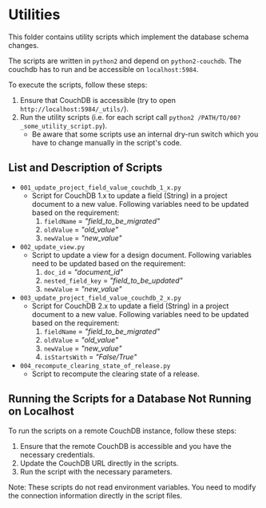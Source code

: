 # Utilities

This folder contains utility scripts which implement the database schema changes.

The scripts are written in `python2` and depend on `python2-couchdb`. The couchdb has to run and be accessible on `localhost:5984`.

To execute the scripts, follow these steps:
1. Ensure that CouchDB is accessible (try to open `http://localhost:5984/_utils/`).
2. Run the utility scripts (i.e. for each script call `python2 /PATH/TO/00?_some_utility_script.py`).
    * Be aware that some scripts use an internal dry-run switch which you have to change manually in the script's code.

## List and Description of Scripts
- `001_update_project_field_value_couchdb_1_x.py`
    - Script for CouchDB 1.x to update a field (String) in a project document to a new value.
      Following variables need to be updated based on the requirement:
      1. `fieldName` = *"field_to_be_migrated"*
      2. `oldValue` = *"old_value"*
      3. `newValue` = *"new_value"*
- `002_update_view.py`
    - Script to update a view for a design document.
      Following variables need to be updated based on the requirement:
      1. `doc_id` = *"document_id"*
      2. `nested_field_key` = *"field_to_be_updated"*
      3. `newValue` = *"new_value"*
- `003_update_project_field_value_couchdb_2_x.py`
    - Script for CouchDB 2.x to update a field (String) in a project document to a new value.
      Following variables need to be updated based on the requirement:
      1. `fieldName` = *"field_to_be_migrated"*
      2. `oldValue` = *"old_value"*
      3. `newValue` = *"new_value"*
      4. `isStartsWith` = *"False/True"*
- `004_recompute_clearing_state_of_release.py`
    - Script to recompute the clearing state of a release.

## Running the Scripts for a Database Not Running on Localhost
To run the scripts on a remote CouchDB instance, follow these steps:
1. Ensure that the remote CouchDB is accessible and you have the necessary credentials.
2. Update the CouchDB URL directly in the scripts.
3. Run the script with the necessary parameters.

Note: These scripts do not read environment variables. You need to modify the connection information directly in the script files.
